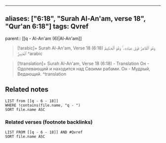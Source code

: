 
---
aliases: ["6:18", "Surah Al-An'am, verse 18", "Qur'an 6:18"]
tags: Qvref
---

parent:: [[q - Al-An'am (6)|Al-An'am]]

> [!arabic]+ Surah Al-An'am, Verse 18 (6:18)
> <span class="quran-arabic">وَهُوَ ٱلْقَاهِرُ فَوْقَ عِبَادِهِۦ ۚ وَهُوَ ٱلْحَكِيمُ ٱلْخَبِيرُ</span>
^arabic

> [!translation]+ Surah Al-An'am, Verse 18 (6:18) - Translation
> Он - Одолевающий и находится над Своими рабами. Он - Мудрый, Ведающий.
^translation



## Related notes
```dataview
LIST from [[q - 6 - 18]]
WHERE !contains(file.name, "q - ")
SORT file.name ASC
```

### Related verses (footnote backlinks)
```dataview
LIST FROM [[q - 6 - 18]] AND #Qvref
SORT file.name ASC
```

